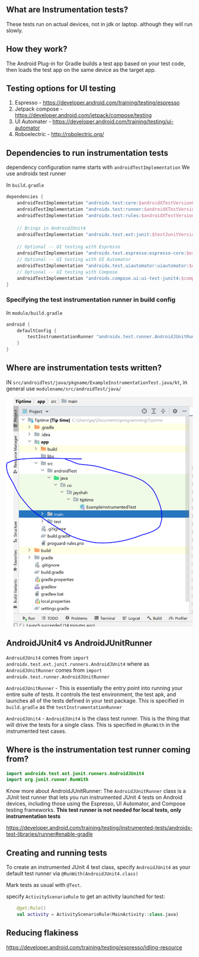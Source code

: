 
## What are Instrumentation tests?

These tests run on actual devices, not in jdk or laptop. although they will run slowly.

## How they work?

The Android Plug-in for Gradle builds a test app based on your test code, then loads the test app on the same device as the target app.

## Testing options for UI testing

1. Espresso - https://developer.android.com/training/testing/espresso
2. Jetpack compose - https://developer.android.com/jetpack/compose/testing
3. UI Automater - https://developer.android.com/training/testing/ui-automator
4. Roboelectric - http://robolectric.org/

## Dependencies to run instrumentation tests

dependency configuration name starts with `androidTestImplementation`
We use androidx test runner

In `build.gradle`
```groovy
dependencies {
    androidTestImplementation "androidx.test:core:$androidXTestVersion0"
    androidTestImplementation "androidx.test:runner:$androidXTestVersion"
    androidTestImplementation "androidx.test:rules:$androidXTestVersion"
    
    // Brings in AndroidJUnit4
    androidTestImplementation "androidx.test.ext:junit:$testJunitVersion"

    // Optional -- UI testing with Espresso
    androidTestImplementation "androidx.test.espresso:espresso-core:$espressoVersion"
    // Optional -- UI testing with UI Automator
    androidTestImplementation "androidx.test.uiautomator:uiautomator:$uiAutomatorVersion"
    // Optional -- UI testing with Compose
    androidTestImplementation "androidx.compose.ui:ui-test-junit4:$compose_version"
}
```

### Specifying the test instrumentation runner in build config

In `module/build.gradle`
```groovy
android {
    defaultConfig {
        testInstrumentationRunner "androidx.test.runner.AndroidJUnitRunner"
    }
}
```


## Where are instrumentation tests written?

IN `src/androidTest/java/pkgname/ExampleInstrumentationTest.java/kt`,
in general use `modulename/src/androidTest/java/`

![instrumentationcode](images/instrumentedtests.PNG)


## AndroidJUnit4 vs AndroidJUnitRunner

`AndroidJUnit4` comes from `import androidx.test.ext.junit.runners.AndroidJUnit4`
where as `AndroidJUnitRunner` comes from `import androidx.test.runner.AndroidJUnitRunner`

`AndroidJUnitRunner` - This is essentially the entry point into running your entire suite of tests. It controls the test environment, the test apk, and launches all of the tests defined in your test package. This is specified in `build.gradle` as the `testInstrumentationRunner`

`AndroidJUnit4` - `AndroidJUnit4` is the class test runner. This is the thing that will drive the tests for a single class. This is specified in `@RunWith` in the instrumented test cases.

## Where is the instrumentation test runner coming from?

```kt
import androidx.test.ext.junit.runners.AndroidJUnit4
import org.junit.runner.RunWith
```

Know more about AndroidJUnitRunner: The `AndroidJUnitRunner` class is a JUnit test runner that lets you run instrumented JUnit 4 tests on Android devices, including those using the Espresso, UI Automator, and Compose testing frameworks. **This test runner is not needed for local tests, only instrumentation tests**

https://developer.android.com/training/testing/instrumented-tests/androidx-test-libraries/runner#enable-gradle

## Creating and running tests

To create an instrumented JUnit 4 test class, specify `AndroidJUnit4` as your default test runner via `@RunWith(AndroidJUnit4.class)`

Mark tests as usual with `@Test`.

specify `ActivityScenarioRule` to get an activity launched for test:
```kt
    @get:Rule()
    val activity = ActivityScenarioRule(MainActivity::class.java)
```

## Reducing flakiness

https://developer.android.com/training/testing/espresso/idling-resource

